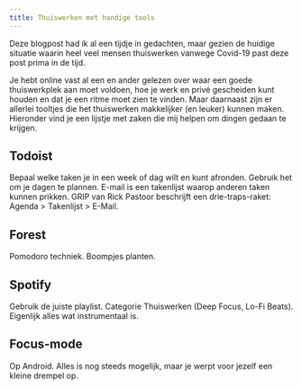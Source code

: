 ```yaml
---
title: Thuiswerken met handige tools
---
```


Deze blogpost had ik al een tijdje in gedachten, maar gezien de huidige situatie waarin heel veel mensen thuiswerken vanwege Covid-19 past deze post prima in de tijd.

Je hebt online vast al een en ander gelezen over waar een goede thuiswerkplek aan moet voldoen, hoe je werk en privé gescheiden kunt houden en dat je een ritme moet zien te vinden. Maar daarnaast zijn er allerlei tooltjes die het thuiswerken makkelijker (en leuker) kunnen maken. Hieronder vind je een lijstje met zaken die mij helpen om dingen gedaan te krijgen.

## Todoist
Bepaal welke taken je in een week of dag wilt en kunt afronden. Gebruik het om je dagen te plannen.
E-mail is een takenlijst waarop anderen taken kunnen prikken.
GRIP van Rick Pastoor beschrijft een drie-traps-raket: Agenda > Takenlijst > E-Mail.

## Forest
Pomodoro techniek.
Boompjes planten.

## Spotify 
Gebruik de juiste playlist. Categorie Thuiswerken (Deep Focus, Lo-Fi Beats). Eigenlijk alles wat instrumentaal is.

## Focus-mode
Op Android.
Alles is nog steeds mogelijk, maar je werpt voor jezelf een kleine drempel op.

